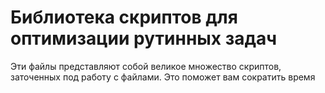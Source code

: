 # Библиотека скриптов для оптимизации рутинных задач
Эти файлы представляют собой великое множество скриптов, заточенных под работу с файлами. Это поможет вам сократить время
